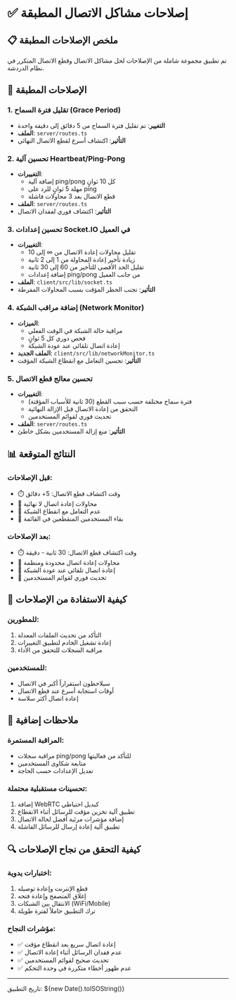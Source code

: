 # ✅ إصلاحات مشاكل الاتصال المطبقة

## 📋 ملخص الإصلاحات المطبقة

تم تطبيق مجموعة شاملة من الإصلاحات لحل مشاكل الاتصال وقطع الاتصال المتكرر في نظام الدردشة.

## 🔧 الإصلاحات المطبقة

### 1. **تقليل فترة السماح (Grace Period)**
- **التغيير**: تم تقليل فترة السماح من 5 دقائق إلى دقيقة واحدة
- **الملف**: `server/routes.ts`
- **التأثير**: اكتشاف أسرع لقطع الاتصال النهائي

### 2. **تحسين آلية Heartbeat/Ping-Pong**
- **التغييرات**:
  - إضافة آلية ping/pong كل 10 ثوانٍ
  - مهلة 5 ثوانٍ للرد على ping
  - قطع الاتصال بعد 3 محاولات فاشلة
- **الملف**: `server/routes.ts`
- **التأثير**: اكتشاف فوري لفقدان الاتصال

### 3. **تحسين إعدادات Socket.IO في العميل**
- **التغييرات**:
  - تقليل محاولات إعادة الاتصال من ∞ إلى 10
  - زيادة تأخير إعادة المحاولة من 1 إلى 2 ثانية
  - تقليل الحد الأقصى للتأخير من 60 إلى 30 ثانية
  - إضافة إعدادات ping/pong من جانب العميل
- **الملف**: `client/src/lib/socket.ts`
- **التأثير**: تجنب الحظر المؤقت بسبب المحاولات المفرطة

### 4. **إضافة مراقب الشبكة (Network Monitor)**
- **الميزات**:
  - مراقبة حالة الشبكة في الوقت الفعلي
  - فحص دوري كل 5 ثوانٍ
  - إعادة اتصال تلقائي عند عودة الشبكة
- **الملف الجديد**: `client/src/lib/networkMonitor.ts`
- **التأثير**: تحسين التعامل مع انقطاع الشبكة المؤقت

### 5. **تحسين معالج قطع الاتصال**
- **التغييرات**:
  - فترة سماح مختلفة حسب سبب القطع (30 ثانية للأسباب المؤقتة)
  - التحقق من إعادة الاتصال قبل الإزالة النهائية
  - تحديث فوري لقوائم المستخدمين
- **الملف**: `server/routes.ts`
- **التأثير**: منع إزالة المستخدمين بشكل خاطئ

## 📊 النتائج المتوقعة

### قبل الإصلاحات:
- ⏱️ وقت اكتشاف قطع الاتصال: 5+ دقائق
- 🔄 محاولات إعادة اتصال لا نهائية
- 📵 عدم التعامل مع انقطاع الشبكة
- 👥 بقاء المستخدمين المنقطعين في القائمة

### بعد الإصلاحات:
- ⏱️ وقت اكتشاف قطع الاتصال: 30 ثانية - دقيقة
- 🔄 محاولات إعادة اتصال محدودة ومنظمة
- 📵 إعادة اتصال تلقائي عند عودة الشبكة
- 👥 تحديث فوري لقوائم المستخدمين

## 🚀 كيفية الاستفادة من الإصلاحات

### للمطورين:
1. التأكد من تحديث الملفات المعدلة
2. إعادة تشغيل الخادم لتطبيق التغييرات
3. مراقبة السجلات للتحقق من الأداء

### للمستخدمين:
- سيلاحظون استقراراً أكبر في الاتصال
- أوقات استجابة أسرع عند قطع الاتصال
- إعادة اتصال أكثر سلاسة

## 📝 ملاحظات إضافية

### المراقبة المستمرة:
- مراقبة سجلات ping/pong للتأكد من فعاليتها
- متابعة شكاوى المستخدمين
- تعديل الإعدادات حسب الحاجة

### تحسينات مستقبلية محتملة:
1. إضافة WebRTC كبديل احتياطي
2. تطبيق آلية تخزين مؤقت للرسائل أثناء الانقطاع
3. إضافة مؤشرات مرئية أفضل لحالة الاتصال
4. تطبيق آلية إعادة إرسال للرسائل الفاشلة

## 🔍 كيفية التحقق من نجاح الإصلاحات

### اختبارات يدوية:
1. قطع الإنترنت وإعادة توصيله
2. إغلاق المتصفح وإعادة فتحه
3. الانتقال بين الشبكات (WiFi/Mobile)
4. ترك التطبيق خاملاً لفترة طويلة

### مؤشرات النجاح:
- ✅ إعادة اتصال سريع بعد انقطاع مؤقت
- ✅ عدم فقدان الرسائل أثناء إعادة الاتصال
- ✅ تحديث صحيح لقوائم المستخدمين
- ✅ عدم ظهور أخطاء متكررة في وحدة التحكم

---
تاريخ التطبيق: ${new Date().toISOString()}
